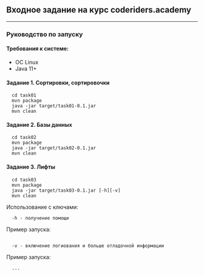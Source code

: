 ## Входное задание на курс coderiders.academy

---

### Руководство по запуску

#### Требования к системе: 
- ОС Linux
- Java 11+

#### Задание 1. Сортировки, сортировочки
```
  cd task01
  mvn package
  java -jar target/task01-0.1.jar
  mvn clean
```

#### Зaдание 2. Базы данных
```
  cd task02
  mvn package
  java -jar target/task02-0.1.jar
  mvn clean
```

#### Зaдание 3. Лифты
```
  cd task03
  mvn package
  java -jar target/task03-0.1.jar [-h][-v]
  mvn clean
```

Использование с ключами:

```
  -h - получение помощи
```

Пример запуска:

```

```

```
  -v - включение логиования и больше отладочной информации
```

Пример запуска:

```
  ...

```
